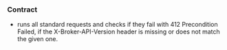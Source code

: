 
### Contract

- runs all standard requests and checks if they fail with 412 Precondition Failed, if the X-Broker-API-Version header is missing or does not match the given one.
